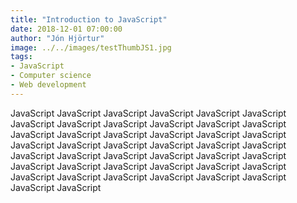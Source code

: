 ```yaml
---
title: "Introduction to JavaScript"
date: 2018-12-01 07:00:00
author: "Jón Hjörtur"
image: ../../images/testThumbJS1.jpg
tags:
- JavaScript
- Computer science
- Web development
---
```


JavaScript JavaScript JavaScript JavaScript JavaScript JavaScript JavaScript JavaScript JavaScript JavaScript JavaScript JavaScript JavaScript JavaScript JavaScript JavaScript JavaScript JavaScript JavaScript JavaScript JavaScript JavaScript JavaScript JavaScript JavaScript JavaScript JavaScript JavaScript JavaScript JavaScript JavaScript JavaScript JavaScript JavaScript JavaScript JavaScript JavaScript JavaScript JavaScript JavaScript JavaScript JavaScript JavaScript JavaScript 
